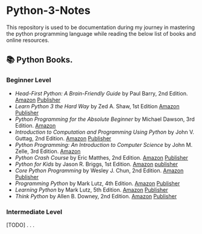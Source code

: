 # Python-3-Notes
This repository is used to be documentation during my journey in mastering the python programming language while reading the below list of books and online resources.


## :books: Python Books.

### Beginner Level

- *Head-First Python: A Brain-Friendly Guide* by Paul Barry, 2nd Edition. [Amazon](https://www.amazon.com/_/dp/1491919531?tag=oreilly20-20) [Publisher](https://www.oreilly.com/library/view/head-first-python/9781491919521/)
- *Learn Python 3 the Hard Way* by Zed A. Shaw, 1st Edition  [Amazon](https://www.amazon.com/dp/0134692888/?tag=devdetailpage02-20) [Publisher](https://learnpythonthehardway.org/python3/)
- *Python Programming for the Absolute Beginner* by Michael Dawson, 3rd Edition. [Amazon](https://www.amazon.com/Python-Programming-Absolute-Beginner-3rd/dp/1435455002)
- *Introduction to Computation and Programming Using Python* by John V. Guttag, 2nd Edition. [Amazon](https://www.amazon.com/Introduction-Computation-Programming-Using-Python/dp/0262529629) [Publisher](https://mitpress.mit.edu/books/introduction-computation-and-programming-using-python-second-edition)
- *Python Programming: An Introduction to Computer Science* by John M. Zelle, 3rd Edition. [Amazon](https://www.amazon.com/Python-Programming-Introduction-Computer-Science/dp/1887902996) 
-  *Python Crash Course* by Eric Matthes, 2nd Edition. [Amazon](https://www.amazon.com/Python-Crash-Course-Hands-Project-Based/dp/1593276036) [Publisher](https://www.oreilly.com/library/view/python-crash-course/9781457197185/)
- *Python for Kids* by Jason R. Briggs, 1st Edition. [Amazon](https://www.amazon.com/dp/1593274076/?tag=devdetailpage02-20) [publisher](https://nostarch.com/pythonforkids)
- *Core Python Programming* by Wesley J. Chun, 2nd Edition. [Amazon](https://www.amazon.com/Core-Python-Programming-Wesley-Chun/dp/0132269937) [Publisher](https://www.oreilly.com/library/view/core-python-programming/0132269937/)
- *Programming Python* by Mark Lutz, 4th Edition. [Amazon](https://www.amazon.com/_/dp/0596158106?tag=oreilly20-20) [Publisher](https://www.oreilly.com/library/view/programming-python-4th/9781449398712/)
- *Learning Python* by Mark Lutz, 5th Edition. [Amazon](https://www.amazon.com/Learning-Python-5th-Mark-Lutz/dp/1449355730) [Publisher](https://www.oreilly.com/library/view/learning-python-5th/9781449355722/)
- *Think Python* by Allen B. Downey, 2nd Edition. [Amazon](https://www.amazon.com/Think-Python-Like-Computer-Scientist/dp/1491939362) [Publisher](https://greenteapress.com/wp/think-python-2e/)

### Intermediate Level

[TODO]
.
.
.
